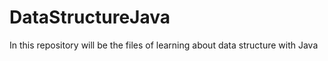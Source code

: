 # DataStructureJava
In this repository will be the files of learning about data structure with Java
